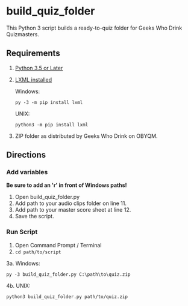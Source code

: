 # build_quiz_folder
This Python 3 script builds a ready-to-quiz folder for Geeks Who Drink Quizmasters.

## Requirements
1. [Python 3.5 or Later](https://www.python.org/downloads/)

2. [LXML installed](https://lxml.de/installation.html)

    Windows:
    
    <code>py -3 -m pip install lxml</code>
    
    UNIX:
    
    <code>python3 -m pip install lxml</code>

3. ZIP folder as distributed by Geeks Who Drink on OBYQM.

## Directions

### Add variables
**Be sure to add an 'r' in front of Windows paths!**

1. Open build_quiz_folder.py
2. Add path to your audio clips folder on line 11. 
3. Add path to your master score sheet at line 12.
4. Save the script.

### Run Script
1. Open Command Prompt / Terminal
2. <code>cd path/to/script</code>

3a. Windows: 

<code>py -3 build_quiz_folder.py C:\path\to\quiz.zip</code>

4b. UNIX: 

<code>python3 build_quiz_folder.py path/to/quiz.zip</code>
